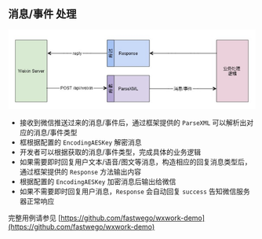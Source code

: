 ## 消息/事件 处理


![message](img/message.jpg)

- 接收到微信推送过来的消息/事件后，通过框架提供的 `ParseXML` 可以解析出对应的消息/事件类型
- 框根据配置的 `EncodingAESKey` 解密消息
- 开发者可以根据获取的消息/事件类型，完成具体的业务逻辑
- 如果需要即时回复用户文本/语音/图文等消息，构造相应的回复消息类型后，通过框架提供的 `Response` 方法输出内容
- 根据配置的 `EncodingAESKey` 加密消息后输出给微信
- 如果不需要即时回复用户消息，`Response` 会自动回复 `success` 告知微信服务器正常响应

完整用例请参见 [https://github.com/fastwego/wxwork-demo](https://github.com/fastwego/wxwork-demo)
